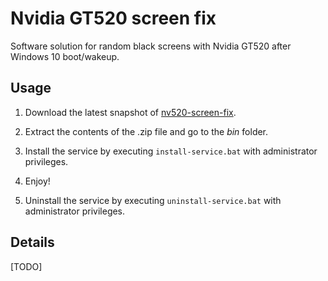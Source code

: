 # Nvidia GT520 screen fix

Software solution for random black screens with Nvidia GT520 after Windows 10 boot/wakeup.


## Usage

1. Download the latest snapshot of [nv520-screen-fix](https://github.com/AlexAltea/nv520-screen-fix/archive/master.zip).

2. Extract the contents of the .zip file and go to the *bin* folder.

3. Install the service by executing `install-service.bat` with administrator privileges.

4. Enjoy!

5. Uninstall the service by executing `uninstall-service.bat` with administrator privileges.


## Details

[TODO]
